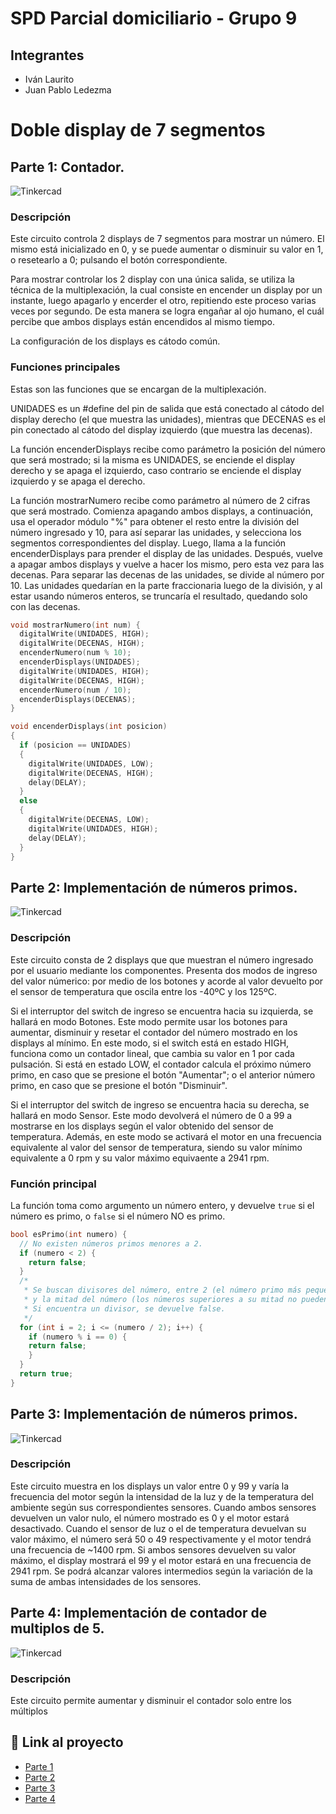 # SPD Parcial domiciliario - Grupo 9


## Integrantes 
- Iván Laurito
- Juan Pablo Ledezma

# Doble display de 7 segmentos

## Parte 1: Contador.
![Tinkercad](./img/diseño-parte-1.png)

### Descripción
Este circuito controla 2 displays de 7 segmentos para mostrar un número. El mismo está inicializado en 0, y se puede aumentar o disminuir su valor en 1, o resetearlo a 0; pulsando el botón correspondiente.

Para mostrar controlar los 2 display con una única salida, se utiliza la técnica de la multiplexación, la cual consiste en encender un display por un instante, luego apagarlo y encerder el otro, repitiendo este proceso varias veces por segundo. De esta manera se logra engañar al ojo humano, el cuál percibe que ambos displays están encendidos al mismo tiempo.

La configuración de los displays es cátodo común.


### Funciones principales
Estas son las funciones que se encargan de la multiplexación.

UNIDADES es un #define del pin de salida que está conectado al cátodo del display derecho (el que muestra las unidades), mientras que DECENAS es el pin conectado al cátodo del display izquierdo (que muestra las decenas).

La función encenderDisplays recibe como parámetro la posición del número que será mostrado; si la misma es UNIDADES, se enciende el display derecho y se apaga el izquierdo, caso contrario se enciende el display izquierdo y se apaga el derecho.

La función mostrarNumero recibe como parámetro al número de 2 cifras que será mostrado. Comienza apagando ambos displays, a continuación, usa el operador módulo "%" para obtener el resto entre la división del número ingresado y 10, para así separar las unidades, y selecciona los segmentos correspondientes del display. Luego, llama a la función encenderDisplays para prender el display de las unidades. Después, vuelve a apagar ambos displays y vuelve a hacer los mismo, pero esta vez para las decenas. Para separar las decenas de las unidades, se divide al número por 10. Las unidades quedarían en la parte fraccionaria luego de la división, y al estar usando números enteros, se truncaría el resultado, quedando solo con las decenas.

~~~ C
void mostrarNumero(int num) {
  digitalWrite(UNIDADES, HIGH);
  digitalWrite(DECENAS, HIGH);
  encenderNumero(num % 10);
  encenderDisplays(UNIDADES);
  digitalWrite(UNIDADES, HIGH);
  digitalWrite(DECENAS, HIGH);
  encenderNumero(num / 10);
  encenderDisplays(DECENAS);
}

void encenderDisplays(int posicion)
{
  if (posicion == UNIDADES)
  {
    digitalWrite(UNIDADES, LOW);
    digitalWrite(DECENAS, HIGH);
    delay(DELAY);
  }
  else
  {
    digitalWrite(DECENAS, LOW);
    digitalWrite(UNIDADES, HIGH);
    delay(DELAY);
  }
}
~~~


## Parte 2: Implementación de números primos.
![Tinkercad](./img/diseño-parte-2.png)

### Descripción
Este circuito consta de 2 displays que que muestran el número ingresado por el usuario mediante los componentes. Presenta
dos modos de ingreso del valor númerico: por medio de los botones y acorde al valor devuelto por el sensor de temperatura
que oscila entre los -40ºC y los 125ºC.

Si el interruptor del switch de ingreso se encuentra hacia su izquierda, se hallará en modo Botones. Este modo permite
usar los botones para aumentar, disminuir y resetar el contador del número mostrado en los displays al mínimo. En este
modo, si el switch está en estado HIGH, funciona como un contador lineal, que cambia su valor en 1 por cada pulsación.
Si está en estado LOW, el contador calcula el próximo número primo, en caso que se presione el botón "Aumentar"; o el anterior número primo, en caso que se presione el botón "Disminuir".

Si el interruptor del switch de ingreso se encuentra hacia su derecha, se hallará en modo Sensor. Este modo devolverá el
número de 0 a 99 a mostrarse en los displays según el valor obtenido del sensor de temperatura. Además, en este modo se
activará el motor en una frecuencia equivalente al valor del sensor de temperatura, siendo su valor mínimo equivalente a 0 rpm y su valor máximo equivaente a 2941 rpm.


### Función principal
La función toma como argumento un número entero, y devuelve `true` si el número es primo, o `false` si el número NO es primo.

~~~ C
bool esPrimo(int numero) {
  // No existen números primos menores a 2.
  if (numero < 2) {
    return false;
  }
  /*
   * Se buscan divisores del número, entre 2 (el número primo más pequeño), 
   * y la mitad del número (los números superiores a su mitad no pueden ser divisores).
   * Si encuentra un divisor, se devuelve false.
   */
  for (int i = 2; i <= (numero / 2); i++) {
    if (numero % i == 0) {
    return false;
    }
  }
  return true;
}
~~~


## Parte 3: Implementación de números primos.
![Tinkercad](./img/diseño-parte-3.png)

### Descripción
Este circuito muestra en los displays un valor entre 0 y 99 y varía la frecuencia del motor según la intensidad de la luz y de la temperatura del ambiente según sus correspondientes sensores. Cuando ambos sensores devuelven un valor nulo, el número mostrado es 0 y el motor estará desactivado. Cuando el sensor de luz o el de temperatura devuelvan su valor máximo, el número será 50 o 49 respectivamente y el motor tendrá una frecuencia de ~1400 rpm. Si ambos sensores devuelven su valor máximo, el display mostrará el 99 y el motor estará en una frecuencia de 2941 rpm. Se podrá alcanzar valores intermedios según la variación de la suma de ambas intensidades de los sensores.



## Parte 4: Implementación de contador de multiplos de 5.
![Tinkercad](./img/diseño-parte-4.png)

### Descripción
Este circuito permite aumentar y disminuir el contador solo entre los múltiplos


## :robot: Link al proyecto
- [Parte 1](https://www.tinkercad.com/things/is7XQ8Ry0C8)
- [Parte 2](https://www.tinkercad.com/things/bnREgVTIRfq)
- [Parte 3](https://www.tinkercad.com/things/lMvYbrMYxDQ)
- [Parte 4](https://www.tinkercad.com/things/hhPUZGzLWtx)
